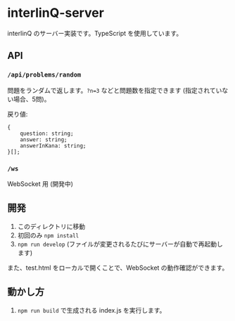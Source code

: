 # interlinQ-server

interlinQ のサーバー実装です。TypeScript を使用しています。

## API

### `/api/problems/random`

問題をランダムで返します。`?n=3` などと問題数を指定できます (指定されていない場合、5問)。

戻り値:
```
{
    question: string;
    answer: string;
    answerInKana: string;
}[];
```

### `/ws`

WebSocket 用 (開発中)

## 開発

1. このディレクトリに移動
1. 初回のみ `npm install`
1. `npm run develop` (ファイルが変更されるたびにサーバーが自動で再起動します)

また、test.html をローカルで開くことで、WebSocket の動作確認ができます。

## 動かし方

1. `npm run build` で生成される index.js を実行します。
